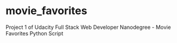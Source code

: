 # movie_favorites
Project 1 of Udacity Full Stack Web Developer Nanodegree - Movie Favorites Python Script
